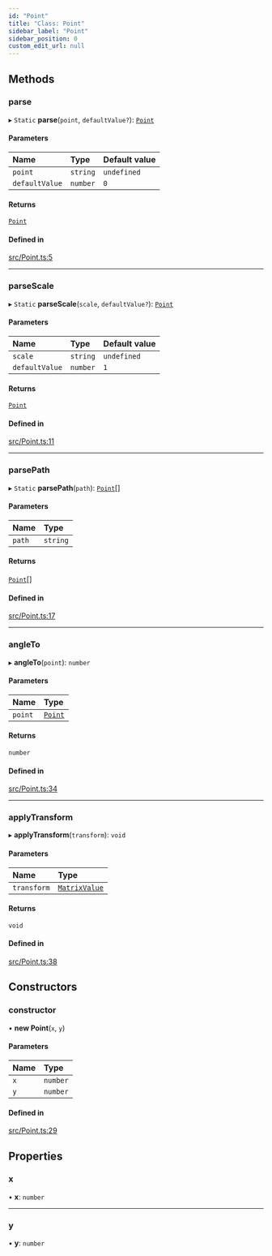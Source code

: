 ```yaml
---
id: "Point"
title: "Class: Point"
sidebar_label: "Point"
sidebar_position: 0
custom_edit_url: null
---
```


## Methods

### parse

▸ `Static` **parse**(`point`, `defaultValue?`): [`Point`](Point.md)

#### Parameters

| Name | Type | Default value |
| :------ | :------ | :------ |
| `point` | `string` | `undefined` |
| `defaultValue` | `number` | `0` |

#### Returns

[`Point`](Point.md)

#### Defined in

[src/Point.ts:5](https://github.com/canvg/canvg/blob/5ea8056/src/Point.ts#L5)

___

### parseScale

▸ `Static` **parseScale**(`scale`, `defaultValue?`): [`Point`](Point.md)

#### Parameters

| Name | Type | Default value |
| :------ | :------ | :------ |
| `scale` | `string` | `undefined` |
| `defaultValue` | `number` | `1` |

#### Returns

[`Point`](Point.md)

#### Defined in

[src/Point.ts:11](https://github.com/canvg/canvg/blob/5ea8056/src/Point.ts#L11)

___

### parsePath

▸ `Static` **parsePath**(`path`): [`Point`](Point.md)[]

#### Parameters

| Name | Type |
| :------ | :------ |
| `path` | `string` |

#### Returns

[`Point`](Point.md)[]

#### Defined in

[src/Point.ts:17](https://github.com/canvg/canvg/blob/5ea8056/src/Point.ts#L17)

___

### angleTo

▸ **angleTo**(`point`): `number`

#### Parameters

| Name | Type |
| :------ | :------ |
| `point` | [`Point`](Point.md) |

#### Returns

`number`

#### Defined in

[src/Point.ts:34](https://github.com/canvg/canvg/blob/5ea8056/src/Point.ts#L34)

___

### applyTransform

▸ **applyTransform**(`transform`): `void`

#### Parameters

| Name | Type |
| :------ | :------ |
| `transform` | [`MatrixValue`](../#matrixvalue) |

#### Returns

`void`

#### Defined in

[src/Point.ts:38](https://github.com/canvg/canvg/blob/5ea8056/src/Point.ts#L38)

## Constructors

### constructor

• **new Point**(`x`, `y`)

#### Parameters

| Name | Type |
| :------ | :------ |
| `x` | `number` |
| `y` | `number` |

#### Defined in

[src/Point.ts:29](https://github.com/canvg/canvg/blob/5ea8056/src/Point.ts#L29)

## Properties

### x

• **x**: `number`

___

### y

• **y**: `number`
